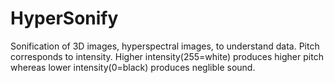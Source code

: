 # HyperSonify
Sonification of 3D images, hyperspectral images, to understand data. Pitch corresponds to intensity.
Higher intensity(255=white) produces higher pitch whereas lower intensity(0=black) produces neglible sound. 


